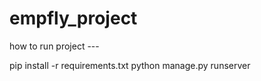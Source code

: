 ﻿# empfly_project
how to run project ---

pip install -r requirements.txt
python manage.py runserver

